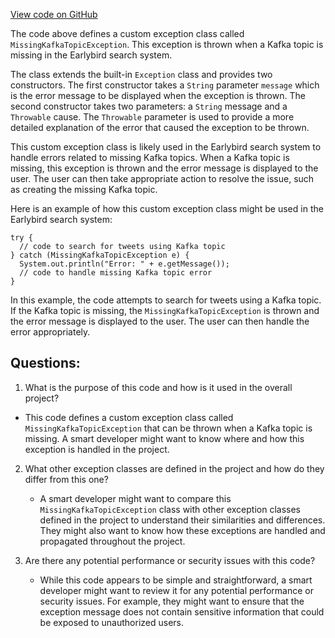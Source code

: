 [View code on GitHub](https://github.com/misbahsy/the-algorithm/src/java/com/twitter/search/earlybird/exception/MissingKafkaTopicException.java)

The code above defines a custom exception class called `MissingKafkaTopicException`. This exception is thrown when a Kafka topic is missing in the Earlybird search system. 

The class extends the built-in `Exception` class and provides two constructors. The first constructor takes a `String` parameter `message` which is the error message to be displayed when the exception is thrown. The second constructor takes two parameters: a `String` message and a `Throwable` cause. The `Throwable` parameter is used to provide a more detailed explanation of the error that caused the exception to be thrown.

This custom exception class is likely used in the Earlybird search system to handle errors related to missing Kafka topics. When a Kafka topic is missing, this exception is thrown and the error message is displayed to the user. The user can then take appropriate action to resolve the issue, such as creating the missing Kafka topic.

Here is an example of how this custom exception class might be used in the Earlybird search system:

```
try {
  // code to search for tweets using Kafka topic
} catch (MissingKafkaTopicException e) {
  System.out.println("Error: " + e.getMessage());
  // code to handle missing Kafka topic error
}
```

In this example, the code attempts to search for tweets using a Kafka topic. If the Kafka topic is missing, the `MissingKafkaTopicException` is thrown and the error message is displayed to the user. The user can then handle the error appropriately.
## Questions: 
 1. What is the purpose of this code and how is it used in the overall project?
   - This code defines a custom exception class called `MissingKafkaTopicException` that can be thrown when a Kafka topic is missing. A smart developer might want to know where and how this exception is handled in the project.

2. What other exception classes are defined in the project and how do they differ from this one?
   - A smart developer might want to compare this `MissingKafkaTopicException` class with other exception classes defined in the project to understand their similarities and differences. They might also want to know how these exceptions are handled and propagated throughout the project.

3. Are there any potential performance or security issues with this code?
   - While this code appears to be simple and straightforward, a smart developer might want to review it for any potential performance or security issues. For example, they might want to ensure that the exception message does not contain sensitive information that could be exposed to unauthorized users.